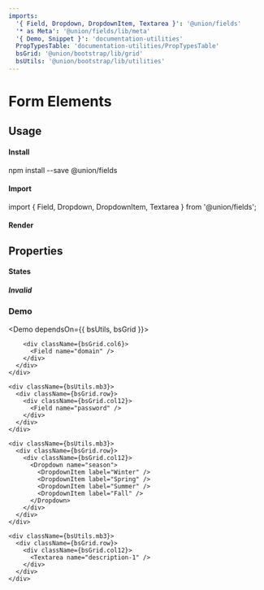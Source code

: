 ```yaml
---
imports:
  '{ Field, Dropdown, DropdownItem, Textarea }': '@union/fields'
  '* as Meta': '@union/fields/lib/meta'
  '{ Demo, Snippet }': 'documentation-utilities'
  PropTypesTable: 'documentation-utilities/PropTypesTable'
  bsGrid: '@union/bootstrap/lib/grid'
  bsUtils: '@union/bootstrap/lib/utilities'
---
```


# Form Elements

## Usage

#### Install

<Snippet lang="bash">
npm install --save @union/fields
</Snippet>

#### Import

<Snippet lang="javascript">
import { Field, Dropdown, DropdownItem, Textarea } from '@union/fields';
</Snippet>

#### Render

<Demo>
  <Field name="email" />
</Demo>

## Properties

<PropTypesTable metadata={Meta.Field.props} />

#### States

##### Invalid

<Demo>
  <Field name="email" valid={false} validationMessage="Something went wrong" />
</Demo>

### Demo

<Demo dependsOn={{ bsUtils, bsGrid }}>
  <div>
    <div className={bsUtils.mb3}>
      <div className={bsGrid.row}>
        <div className={bsGrid.col6}>
          <Field name="email" />
        </div>

        <div className={bsGrid.col6}>
          <Field name="domain" />
        </div>
      </div>
    </div>

    <div className={bsUtils.mb3}>
      <div className={bsGrid.row}>
        <div className={bsGrid.col12}>
          <Field name="password" />
        </div>
      </div>
    </div>

    <div className={bsUtils.mb3}>
      <div className={bsGrid.row}>
        <div className={bsGrid.col12}>
          <Dropdown name="season">
            <DropdownItem label="Winter" />
            <DropdownItem label="Spring" />
            <DropdownItem label="Summer" />
            <DropdownItem label="Fall" />
          </Dropdown>
        </div>
      </div>
    </div>

    <div className={bsUtils.mb3}>
      <div className={bsGrid.row}>
        <div className={bsGrid.col12}>
          <Textarea name="description-1" />
        </div>
      </div>
    </div>
  </div>
</Demo>
